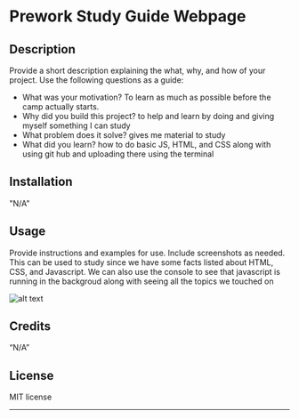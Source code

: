 # Prework Study Guide Webpage

## Description

Provide a short description explaining the what, why, and how of your project. Use the following questions as a guide:

- What was your motivation? To learn as much as possible before the camp actually starts.
- Why did you build this project? to help and learn by doing and giving myself something I can study
- What problem does it solve? gives me material to study
- What did you learn? how to do basic JS, HTML, and CSS along with using git hub and uploading there using the terminal 

## Installation

"N/A"

## Usage

Provide instructions and examples for use. Include screenshots as needed.
This can be used to study since we have some facts listed about HTML, CSS, and Javascript. We can also use the console to see that javascript is running in the backgroud along with seeing all the topics we touched on 

![alt text](assets/images/screenshot.png)

## Credits

“N/A”

## License

MIT license

---
